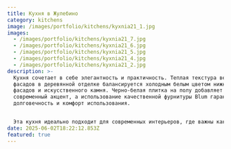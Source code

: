 ```yaml
---
title: Кухня в Жулебино
category: kitchens
image: /images/portfolio/kitchens/kyxnia21_1.jpg
images:
  - /images/portfolio/kitchens/kyxnia21_7.jpg
  - /images/portfolio/kitchens/kyxnia21_6.jpg
  - /images/portfolio/kitchens/kyxnia21_5.jpg
  - /images/portfolio/kitchens/kyxnia21_4.jpg
  - /images/portfolio/kitchens/kyxnia21_2.jpg
description: >-
  Кухня сочетает в себе элегантность и практичность. Теплая текстура верхних
  фасадов в деревянной отделке балансируется холодным белым цветом нижних
  фасадов и искусственного камня. Черно-белая плитка на полу добавляет
  современный акцент, а использование качественной фурнитуры Blum гарантирует
  долговечность и комфорт использования.


  Эта кухня идеально подходит для современных интерьеров, где важны как эстетика, так и функциональность.
date: 2025-06-02T18:22:12.853Z
featured: true
---
```

